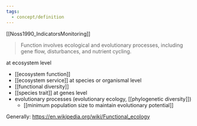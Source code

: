 ```yaml
---
tags:
  - concept/definition
---
```

[[Noss1990_IndicatorsMonitoring]]
> Function involves ecological and evolutionary processes, including gene flow, disturbances, and nutrient cycling.

at ecosystem level
- [[ecosystem function]]
- [[ecosystem service]]
at species or organismal level
- [[functional diversity]]
- [[species trait]]
at genes level
- evolutionary processes (evolutionary ecology, [[phylogenetic diversity]])
	- [[minimum population size to maintain evolutionary potential]]

Generally: https://en.wikipedia.org/wiki/Functional_ecology